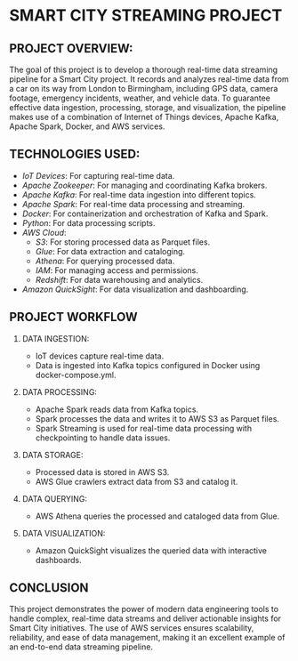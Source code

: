 # **SMART CITY STREAMING PROJECT**

## **PROJECT OVERVIEW**:

The goal of this project is to develop a thorough real-time data streaming pipeline for a Smart City project. It records and analyzes real-time data from a car on its way from London to Birmingham, including GPS data, camera footage, emergency incidents, weather, and vehicle data. To guarantee effective data ingestion, processing, storage, and visualization, the pipeline makes use of a combination of Internet of Things devices, Apache Kafka, Apache Spark, Docker, and AWS services.

## **TECHNOLOGIES USED**:

- _IoT Devices_: For capturing real-time data.
- _Apache Zookeeper_: For managing and coordinating Kafka brokers.
- _Apache Kafka_: For real-time data ingestion into different topics.
- _Apache Spark_: For real-time data processing and streaming.
- _Docker_: For containerization and orchestration of Kafka and Spark.
- _Python_: For data processing scripts.
- _AWS Cloud_:
  - _S3_: For storing processed data as Parquet files.
  - _Glue_: For data extraction and cataloging.
  - _Athena_: For querying processed data.
  - _IAM_: For managing access and permissions.
  - _Redshift_: For data warehousing and analytics.
- _Amazon QuickSight_: For data visualization and dashboarding.

## **PROJECT WORKFLOW**

1. DATA INGESTION:
   - IoT devices capture real-time data.
   - Data is ingested into Kafka topics configured in Docker using docker-compose.yml.
     
2. DATA PROCESSING:
   - Apache Spark reads data from Kafka topics.
   - Spark processes the data and writes it to AWS S3 as Parquet files.
   - Spark Streaming is used for real-time data processing with checkpointing to handle data issues.

3. DATA STORAGE:
   - Processed data is stored in AWS S3.
   - AWS Glue crawlers extract data from S3 and catalog it.

4. DATA QUERYING:
   - AWS Athena queries the processed and cataloged data from Glue.
     
5. DATA VISUALIZATION:
   - Amazon QuickSight visualizes the queried data with interactive dashboards.

## **CONCLUSION**

This project demonstrates the power of modern data engineering tools to handle complex, real-time data streams and deliver actionable insights for Smart City initiatives. The use of AWS services ensures scalability, reliability, and ease of data management, making it an excellent example of an end-to-end data streaming pipeline.
